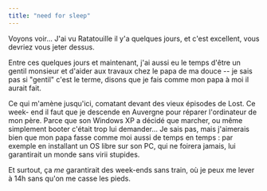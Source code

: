 ```yaml
---
title: "need for sleep"
---
```


Voyons voir... J'ai vu Ratatouille il y'a quelques jours, et c'est excellent,
vous devriez vous jeter dessus.

Entre ces quelques jours et maintenant, j'ai aussi eu le temps d'être un
gentil monsieur et d'aider aux travaux chez le papa de ma douce -- je sais pas
si "gentil" c'est le terme, disons que je fais comme mon papa à moi il aurait
fait.

Ce qui m'amène jusqu'ici, comatant devant des vieux épisodes de Lost. Ce week-
end il faut que je descende en Auvergne pour réparer l'ordinateur de mon père.
Parce que son Windows XP a décidé que marcher, ou même simplement booter
c'était trop lui demander... Je sais pas, mais j'aimerais bien que mon papa
fasse comme moi aussi de temps en temps : par exemple en installant un OS
libre sur son PC, qui ne foirera jamais, lui garantirait un monde sans virii
stupides.

Et surtout, ça _me_ garantirait des week-ends sans train, où je peux me lever
à 14h sans qu'on me casse les pieds.

